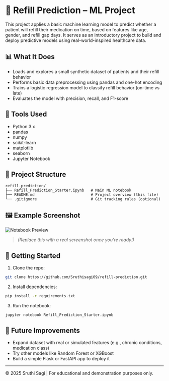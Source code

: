 # 🧪 Refill Prediction – ML Project

This project applies a basic machine learning model to predict whether a patient will refill their medication on time, based on features like age, gender, and refill gap days. It serves as an introductory project to build and deploy predictive models using real-world-inspired healthcare data.

## 📊 What It Does

- Loads and explores a small synthetic dataset of patients and their refill behavior
- Performs basic data preprocessing using pandas and one-hot encoding
- Trains a logistic regression model to classify refill behavior (on-time vs late)
- Evaluates the model with precision, recall, and F1-score

## 🧰 Tools Used

- Python 3.x
- pandas
- numpy
- scikit-learn
- matplotlib
- seaborn
- Jupyter Notebook

## 📁 Project Structure

```
refill-prediction/
├── Refill_Prediction_Starter.ipynb   # Main ML notebook
├── README.md                         # Project overview (this file)
└── .gitignore                        # Git tracking rules (optional)
```

## 🖼️ Example Screenshot

![Notebook Preview](https://user-images.githubusercontent.com/your-placeholder/notebook-preview.png)

> *(Replace this with a real screenshot once you're ready!)*

## 🚀 Getting Started

1. Clone the repo:
```bash
git clone https://github.com/Sruthisagi09/refill-prediction.git
```

2. Install dependencies:
```bash
pip install -r requirements.txt
```

3. Run the notebook:
```bash
jupyter notebook Refill_Prediction_Starter.ipynb
```

## 🧠 Future Improvements

- Expand dataset with real or simulated features (e.g., chronic conditions, medication class)
- Try other models like Random Forest or XGBoost
- Build a simple Flask or FastAPI app to deploy it

---

© 2025 Sruthi Sagi | For educational and demonstration purposes only.
